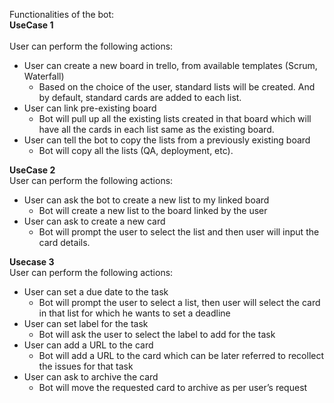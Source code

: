 Functionalities of the bot:   
**UseCase 1**<br>    
  User can perform the following actions:   
  * User can create a new board in trello, from available templates (Scrum, Waterfall)  
    * Based on the choice of the user, standard lists will be created. And by default, standard cards are added to each list.
  *	User can link pre-existing board
    * Bot will pull up all  the existing lists created in that board which will have all the cards in each list same as the existing board.
  *	User can tell the bot to copy the lists from a previously existing board
    * Bot will copy all the lists (QA, deployment, etc).  
    
**UseCase 2**<br>
User can perform the following actions:
  * User can ask the bot to create a new list to my linked board
    * Bot will create a new list to the board linked by the user
  * User can ask to create a new card
    * Bot will prompt the user to select the list and then user will input the card details.   
    
**Usecase 3**<br>
User can perform the following actions:
  * User can set a due date to the task
    * Bot will prompt the user to select a list, then user will select the card in that list for which he wants to set a deadline
  * User can set label for the task
    *	Bot will ask the user to select the label to add for the task
  * User can add a URL to the card
    * Bot will add a URL to the card which can be later referred to recollect the issues for that task
  * User can ask to archive the card
    * Bot will move the requested card to archive as per user’s request
